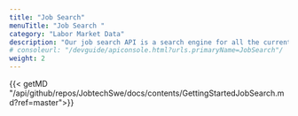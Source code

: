 ```yaml
---
title: "Job Search"
menuTitle: "Job Search "
category: "Labor Market Data"
description: "Our job search API is a search engine for all the current job ads from Platsbanken. The aim is to make a simple yet versatile API that should suit anyone building any kind of application involving data from job ads."
# consoleurl: "/devguide/apiconsole.html?urls.primaryName=JobSearch"/
weight: 2  
---
```


{{< getMD "/api/github/repos/JobtechSwe/docs/contents/GettingStartedJobSearch.md?ref=master">}}